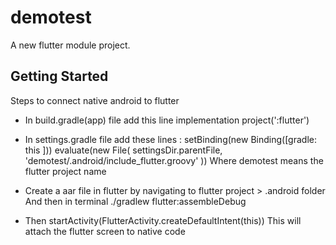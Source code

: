 # demotest

A new flutter module project.

## Getting Started
Steps to connect native android to flutter

- In build.gradle(app) file add this line
 implementation project(':flutter')

- In settings.gradle file add these lines :
setBinding(new Binding([gradle: this ]))
evaluate(new File(
       settingsDir.parentFile,
       'demotest/.android/include_flutter.groovy'
))
Where demotest means the flutter project name
 
- Create a aar file in flutter by navigating to 
flutter project > .android folder 
And then in terminal ./gradlew flutter:assembleDebug
 
- Then startActivity(FlutterActivity.createDefaultIntent(this))
This will attach the flutter screen to native code 


